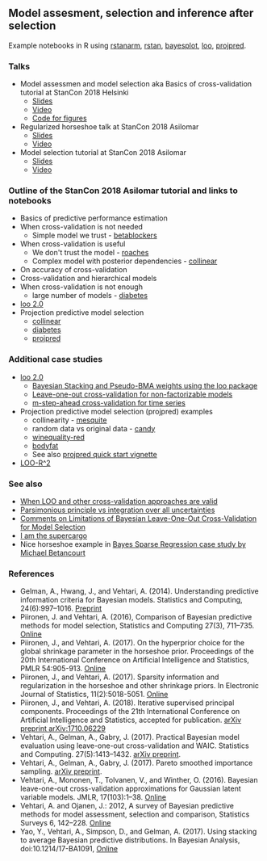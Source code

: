 ## Model assesment, selection and inference after selection

Example notebooks in R using [rstanarm](https://cran.r-project.org/package=rstanarm), [rstan](https://cran.r-project.org/package=rstan), [bayesplot](https://cran.r-project.org/package=bayesplot), [loo](https://cran.r-project.org/package=loo), [projpred](https://cran.r-project.org/package=projpred). 

### Talks

* Model assessmen and model selection aka Basics of cross-validation tutorial at StanCon 2018 Helsinki
  - [Slides](Vehtari_StanHEL_CV.pdf)
  - [Video](https://www.youtube.com/watch?v=hpr8pxqkCH8&t=0s&list=PLuwyh42iHquU4hUBQs20hkBsKSMrp6H0J&index=9)
  - [Code for figures](https://rawgit.com/avehtari/modelselection_tutorial/master/cv_basics.html)
* Regularized horseshoe talk at StanCon 2018 Asilomar
  - [Slides](regularizedhorseshoe_slides.pdf)
  - [Video](https://www.youtube.com/watch?v=umk7eOkt5k8)
* Model selection tutorial at StanCon 2018 Asilomar
  - [Slides](modelselection_tutorial_slides.pdf)
  - [Video](https://www.youtube.com/watch?v=FUROJM3u5HQ)

### Outline of the StanCon 2018 Asilomar tutorial and links to notebooks
* Basics of predictive performance estimation
* When cross-validation is not needed
  * Simple model we trust - [betablockers](https://rawgit.com/avehtari/modelselection_tutorial/master/betablockers.html)
* When cross-validation is useful
  * We don't trust the model - [roaches](https://rawgit.com/avehtari/modelselection_tutorial/master/roaches.html)
  * Complex model with posterior dependencies - [collinear](https://rawgit.com/avehtari/modelselection_tutorial/master/collinear.html)
* On accuracy of cross-validation
* Cross-validation and hierarchical models
* When cross-validation is not enough
  * large number of models - [diabetes](https://rawgit.com/avehtari/modelselection_tutorial/master/diabetes.html)
* [loo 2.0](http://mc-stan.org/loo/)
* Projection predictive model selection
  * [collinear](https://rawgit.com/avehtari/modelselection_tutorial/master/collinear.html)
  * [diabetes](https://rawgit.com/avehtari/modelselection_tutorial/master/diabetes.html)
  * [projpred](https://github.com/stan-dev/projpred)

### Additional case studies

* [loo 2.0](http://mc-stan.org/loo/)
  * [Bayesian Stacking and Pseudo-BMA weights using the loo package](http://mc-stan.org/loo/articles/loo2-weights.html)
  * [Leave-one-out cross-validation for non-factorizable models](http://mc-stan.org/loo/articles/loo2-non-factorizable.html)
  * [m-step-ahead cross-validation for time series](https://rawgit.com/paul-buerkner/m-step-ahead-predictions/master/m-step-ahead-predictions.html)
* Projection predictive model selection (projpred) examples
  * collinearity - [mesquite](https://rawgit.com/avehtari/modelselection_tutorial/master/mesquite.html)
  * random data vs original data - [candy](https://rawgit.com/avehtari/modelselection_tutorial/master/candy.html)
  * [winequality-red](https://rawgit.com/avehtari/modelselection_tutorial/master/winequality-red.html)
  * [bodyfat](https://rawgit.com/avehtari/modelselection_tutorial/master/bodyfat.html)
  * See also [projpred quick start vignette](https://rawgit.com/stan-dev/projpred/master/vignettes/quickstart.html)
* [LOO-R^2](../bayes_R2/bayes_R2.html)

### See also
* [When LOO and other cross-validation approaches are valid](http://andrewgelman.com/2018/08/03/loo-cross-validation-approaches-valid/)
* [Parsimonious principle vs integration over all uncertainties](http://andrewgelman.com/2018/07/26/parsimonious-principle-vs-integration-uncertainties/)
* [Comments on Limitations of Bayesian Leave-One-Out Cross-Validation for Model Selection](http://andrewgelman.com/2018/06/05/comments-limitations-bayesian-leave-one-cross-validation-model-selection/)
* [I am the supercargo](http://andrewgelman.com/2018/06/21/i-am-the-supercargo/)
* Nice horseshoe example in [Bayes Sparse Regression case study by Michael Betancourt](https://betanalpha.github.io/assets/case_studies/bayes_sparse_regression.html)

### References

* Gelman, A., Hwang, J., and Vehtari, A. (2014). Understanding
  predictive information criteria for Bayesian models. Statistics and
  Computing, 24(6):997–1016.
  [Preprint](http://www.stat.columbia.edu/~gelman/research/published/waic_understand3.pdf)
* Piironen, J. and Vehtari, A. (2016), Comparison of Bayesian
  predictive methods for model selection, Statistics and Computing
  27(3), 711–735. [Online](https://doi.org/10.1007/s11222-016-9649-y)
* Piironen, J., and Vehtari, A. (2017). On the hyperprior choice for
  the global shrinkage parameter in the horseshoe prior. Proceedings
  of the 20th International Conference on Artificial Intelligence and
  Statistics, PMLR 54:905-913.
  [Online](http://proceedings.mlr.press/v54/piironen17a.html)
* Piironen, J., and Vehtari, A. (2017). Sparsity information and
  regularization in the horseshoe and other shrinkage priors. In
  Electronic Journal of Statistics, 11(2):5018-5051.
  [Online](https://projecteuclid.org/euclid.ejs/1513306866)
* Piironen, J., and Vehtari, A. (2018). Iterative supervised principal
  components. Proceedings of the 21th International Conference on
  Artificial Intelligence and Statistics, accepted for
  publication.
  [arXiv preprint arXiv:1710.06229](https://arxiv.org/abs/1710.06229)
* Vehtari, A., Gelman, A., Gabry, J. (2017). Practical Bayesian model
  evaluation using leave-one-out cross-validation and WAIC. Statistics
  and Computing.  27(5):1413–1432. [arXiv
  preprint](http://arxiv.org/abs/1507.04544).
* Vehtari, A., Gelman, A., Gabry, J. (2017). Pareto smoothed
  importance sampling. [arXiv
  preprint](http://arxiv.org/abs/1507.02646).
* Vehtari, A., Mononen, T., Tolvanen, V., and Winther, O. (2016).
  Bayesian leave-one-out cross-validation approximations for Gaussian
  latent variable models. JMLR, 17(103):1–38.
  [Online](http://jmlr.org/papers/v17/14-540.html)
* Vehtari, A. and Ojanen, J.: 2012, A survey of Bayesian predictive
  methods for model assessment, selection and comparison, Statistics
  Surveys 6, 142–228. [Online](https://doi.org/10.1214/12-SS102)
* Yao, Y., Vehtari, A., Simpson, D., and Gelman, A. (2017). Using
  stacking to average Bayesian predictive distributions. In Bayesian
  Analysis, doi:10.1214/17-BA1091,
  [Online](https://projecteuclid.org/euclid.ba/1516093227)

